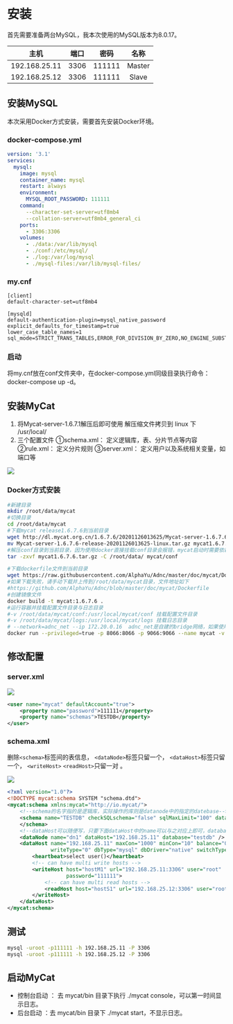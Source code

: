 # 安装

首先需要准备两台MySQL，我本次使用的MySQL版本为8.0.17。

|     主机      | 端口 |  密码  |  名称  |
| :-----------: | :--: | :----: | :----: |
| 192.168.25.11 | 3306 | 111111 | Master |
| 192.168.25.12 | 3306 | 111111 | Slave  |

## 安装MySQL

本次采用Docker方式安装，需要首先安装Docker环境。

### docker-compose.yml

~~~yaml
version: '3.1'
services:
  mysql:
    image: mysql
    container_name: mysql
    restart: always
    environment:
      MYSQL_ROOT_PASSWORD: 111111
    command:
      --character-set-server=utf8mb4
      --collation-server=utf8mb4_general_ci
    ports:
      - 3306:3306
    volumes:
      - ./data:/var/lib/mysql
      - ./conf:/etc/mysql/
      - ./log:/var/log/mysql
      - ./mysql-files:/var/lib/mysql-files/
~~~

### my.cnf

~~~properties
[client]
default-character-set=utf8mb4

[mysqld]
default-authentication-plugin=mysql_native_password
explicit_defaults_for_timestamp=true
lower_case_table_names=1
sql_mode=STRICT_TRANS_TABLES,ERROR_FOR_DIVISION_BY_ZERO,NO_ENGINE_SUBSTITUTION
~~~

### 启动

将my.cnf放在conf文件夹中，在docker-compose.yml同级目录执行命令：docker-compose up -d。

## 安装MyCat

1. 将Mycat-server-1.6.7.1解压后即可使用
   解压缩文件拷贝到 linux 下 /usr/local/
2. 三个配置文件
   ①schema.xml： 定义逻辑库，表、分片节点等内容
   ②rule.xml： 定义分片规则
   ③server.xml： 定义用户以及系统相关变量，如端口等 

![](./assets/XPiFOO.png)

### Docker方式安装

~~~sh
#新建目录
mkdir /root/data/mycat
#切换目录
cd /root/data/mycat
#下载mycat release1.6.7.6到当前目录
wget http://dl.mycat.org.cn/1.6.7.6/20201126013625/Mycat-server-1.6.7.6-release-20201126013625-linux.tar.gz
mv Mycat-server-1.6.7.6-release-20201126013625-linux.tar.gz mycat1.6.7.6.tar.gz
#解压conf目录到当前目录，因为使用docker直接挂载conf目录会报错，mycat启动时需要依赖conf目录中的文件。
tar -zxvf mycat1.6.7.6.tar.gz -C /root/data/ mycat/conf

#下载dockerfile文件到当前目录
wget https://raw.githubusercontent.com/AlphaYu/Adnc/master/doc/mycat/Dockerfile
#如果下载失败，请手动下载并上传到/root/data/mycat目录，文件地址如下
#https://github.com/AlphaYu/Adnc/blob/master/doc/mycat/Dockerfile
#创建镜像文件
docker build -t mycat:1.6.7.6 .
#运行容器并挂载配置文件目录与日志目录
#-v /root/data/mycat/conf:/usr/local/mycat/conf 挂载配置文件目录
#-v /root/data/mycat/logs:/usr/local/mycat/logs 挂载日志目录
# --network=adnc_net --ip 172.20.0.16  adnc_net是自建的bridge网络，如果使用docker默认网络，不需要这段
docker run --privileged=true -p 8066:8066 -p 9066:9066 --name mycat -v /root/data/mycat/conf:/usr/local/mycat/conf -v /root/data/mycat/logs:/usr/local/mycat/logs  mycat:1.6.7.6
~~~

## 修改配置

### server.xml

![](./assets/XPFeDU.png)

~~~xml
<user name="mycat" defaultAccount="true">
	<property name="password">111111</property>
	<property name="schemas">TESTDB</property>
</user>
~~~

### schema.xml

删除`<schema>`标签间的表信息， `<dataNode>`标签只留一个， `<dataHost>`标签只留一个， `<writeHost>`
`<readHost>`只留一对 。

![](./assets/XPkVJA.png)

~~~xml
<?xml version="1.0"?>
<!DOCTYPE mycat:schema SYSTEM "schema.dtd">
<mycat:schema xmlns:mycat="http://io.mycat/">
	<!--schema的名字指的是逻辑库，实际操作的库则是datanode中的指定的datebase-->
	<schema name="TESTDB" checkSQLschema="false" sqlMaxLimit="100" dataNode="dn1">
	</schema>
   	<!--dataHost可以随便写，只要下面dataHost中的name可以与之对应上即可，database是真实的物理库-->
	<dataNode name="dn1" dataHost="192.168.25.11" database="testdb" />
	<dataHost name="192.168.25.11" maxCon="1000" minCon="10" balance="0"
			  writeType="0" dbType="mysql" dbDriver="native" switchType="1"  slaveThreshold="100">
		<heartbeat>select user()</heartbeat>
		<!-- can have multi write hosts -->
		<writeHost host="hostM1" url="192.168.25.11:3306" user="root"
				   password="111111">
			<!-- can have multi read hosts -->
			<readHost host="hostS1" url="192.168.25.12:3306" user="root" password="111111" />
		</writeHost>
	</dataHost>
</mycat:schema>
~~~

## 测试

~~~sh
mysql -uroot -p111111 -h 192.168.25.11 -P 3306
mysql -uroot -p111111 -h 192.168.25.12 -P 3306
~~~

## 启动MyCat

* 控制台启动 ： 去 mycat/bin 目录下执行 ./mycat console，可以第一时间显示日志。
* 后台启动 ：去 mycat/bin 目录下 ./mycat start，不显示日志。 